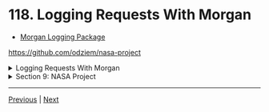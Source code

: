 # 118. Logging Requests With Morgan

-   [Morgan Logging Package](https://www.npmjs.com/package/morgan)

https://github.com/odziem/nasa-project

<details>
  <summary> Logging Requests With Morgan </summary>

- install morgan `npm install morgan`

-   `server/src/app.js`
```
const path = require('path');
const express = require('express');
const cors = require('cors');
const morgan = require('morgan');

const planetsRouter = require('./routes/planets/planets.router');

const app = express();

app.use(cors({
    origin: 'http://localhost:3000',
}));
app.use(morgan('combined'));

app.use(express.json());
app.use(express.static(path.join(__dirname, '..', 'public' )));

app.use(planetsRouter);
app.get('/', (req, res) => {
    res.sendFile(path.join(__dirname, '..', 'public', 'index.html'))
})

module.exports = app;
```

- under project root run `npm run watch`

<p align="center" >
    <img src="../imags/118_Logging-Requests-With-Morgan.png" width="100%" >    
</p> 

---

- under project root run `npm run deploy`

<p align="center" >
    <img src="../imags/118_Logging-Requests-With-Morgan_2.png" width="100%" > 
</p> 

---
<p align="center" >
    <img src="../imags/118_Logging-Requests-With-Morgan_3.png" width="30%" >    
    <img src="../imags/118_Logging-Requests-With-Morgan_4.png" width="30%" >    
    <img src="../imags/118_Logging-Requests-With-Morgan_5.png" width="30%" >    
</p> 

---

</details>

<details>
  <summary> Section 9: NASA Project </summary>

  - [Codebase: nasa-project](../src/9_nasa-project)

</details>



---

[Previous](./117_Setting-BUILD_PATH-On-Windows.md) | [Next](./119_The-Launches-Model.md)